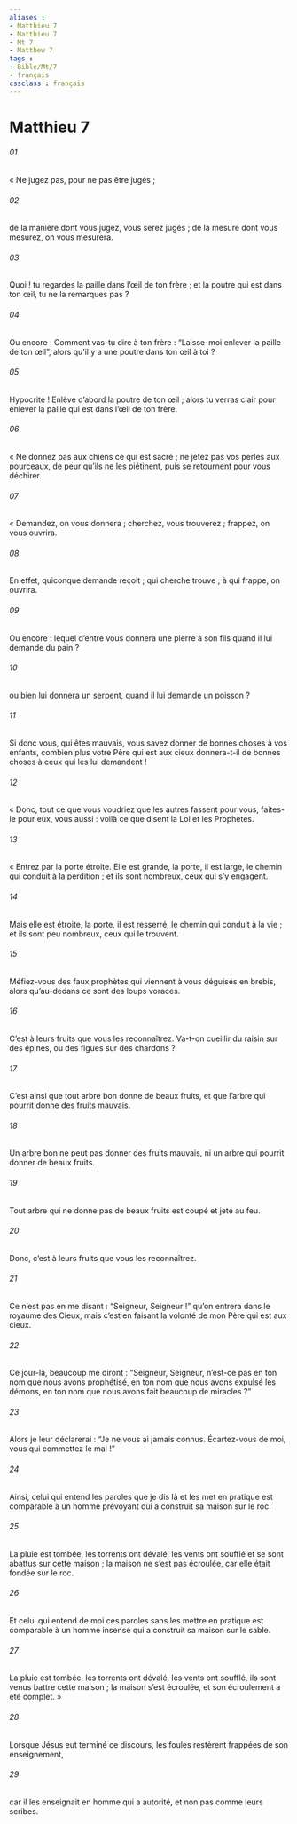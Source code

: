 ```yaml
---
aliases : 
- Matthieu 7
- Matthieu 7
- Mt 7
- Matthew 7
tags : 
- Bible/Mt/7
- français
cssclass : français
---
```


# Matthieu 7

###### 01
« Ne jugez pas, pour ne pas être jugés ;
###### 02
de la manière dont vous jugez, vous serez jugés ; de la mesure dont vous mesurez, on vous mesurera.
###### 03
Quoi ! tu regardes la paille dans l’œil de ton frère ; et la poutre qui est dans ton œil, tu ne la remarques pas ?
###### 04
Ou encore : Comment vas-tu dire à ton frère : “Laisse-moi enlever la paille de ton œil”, alors qu’il y a une poutre dans ton œil à toi ?
###### 05
Hypocrite ! Enlève d’abord la poutre de ton œil ; alors tu verras clair pour enlever la paille qui est dans l’œil de ton frère.
###### 06
« Ne donnez pas aux chiens ce qui est sacré ; ne jetez pas vos perles aux pourceaux, de peur qu’ils ne les piétinent, puis se retournent pour vous déchirer.
###### 07
« Demandez, on vous donnera ; cherchez, vous trouverez ; frappez, on vous ouvrira.
###### 08
En effet, quiconque demande reçoit ; qui cherche trouve ; à qui frappe, on ouvrira.
###### 09
Ou encore : lequel d’entre vous donnera une pierre à son fils quand il lui demande du pain ?
###### 10
ou bien lui donnera un serpent, quand il lui demande un poisson ?
###### 11
Si donc vous, qui êtes mauvais, vous savez donner de bonnes choses à vos enfants, combien plus votre Père qui est aux cieux donnera-t-il de bonnes choses à ceux qui les lui demandent !
###### 12
« Donc, tout ce que vous voudriez que les autres fassent pour vous, faites-le pour eux, vous aussi : voilà ce que disent la Loi et les Prophètes.
###### 13
« Entrez par la porte étroite. Elle est grande, la porte, il est large, le chemin qui conduit à la perdition ; et ils sont nombreux, ceux qui s’y engagent.
###### 14
Mais elle est étroite, la porte, il est resserré, le chemin qui conduit à la vie ; et ils sont peu nombreux, ceux qui le trouvent.
###### 15
Méfiez-vous des faux prophètes qui viennent à vous déguisés en brebis, alors qu’au-dedans ce sont des loups voraces.
###### 16
C’est à leurs fruits que vous les reconnaîtrez. Va-t-on cueillir du raisin sur des épines, ou des figues sur des chardons ?
###### 17
C’est ainsi que tout arbre bon donne de beaux fruits, et que l’arbre qui pourrit donne des fruits mauvais.
###### 18
Un arbre bon ne peut pas donner des fruits mauvais, ni un arbre qui pourrit donner de beaux fruits.
###### 19
Tout arbre qui ne donne pas de beaux fruits est coupé et jeté au feu.
###### 20
Donc, c’est à leurs fruits que vous les reconnaîtrez.
###### 21
Ce n’est pas en me disant : “Seigneur, Seigneur !” qu’on entrera dans le royaume des Cieux, mais c’est en faisant la volonté de mon Père qui est aux cieux.
###### 22
Ce jour-là, beaucoup me diront : “Seigneur, Seigneur, n’est-ce pas en ton nom que nous avons prophétisé, en ton nom que nous avons expulsé les démons, en ton nom que nous avons fait beaucoup de miracles ?”
###### 23
Alors je leur déclarerai : “Je ne vous ai jamais connus. Écartez-vous de moi, vous qui commettez le mal !”
###### 24
Ainsi, celui qui entend les paroles que je dis là et les met en pratique est comparable à un homme prévoyant qui a construit sa maison sur le roc.
###### 25
La pluie est tombée, les torrents ont dévalé, les vents ont soufflé et se sont abattus sur cette maison ; la maison ne s’est pas écroulée, car elle était fondée sur le roc.
###### 26
Et celui qui entend de moi ces paroles sans les mettre en pratique est comparable à un homme insensé qui a construit sa maison sur le sable.
###### 27
La pluie est tombée, les torrents ont dévalé, les vents ont soufflé, ils sont venus battre cette maison ; la maison s’est écroulée, et son écroulement a été complet. »
###### 28
Lorsque Jésus eut terminé ce discours, les foules restèrent frappées de son enseignement,
###### 29
car il les enseignait en homme qui a autorité, et non pas comme leurs scribes.
